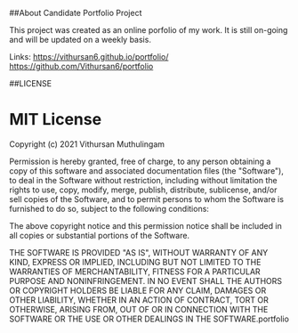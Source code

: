 ##About
Candidate Portfolio Project

This project was created as an online porfolio of my work. It is still on-going and will be updated on a weekly basis.

Links:
https://vithursan6.github.io/portfolio/
https://github.com/Vithursan6/portfolio


##LICENSE
# MIT License

Copyright (c) 2021 Vithursan Muthulingam

Permission is hereby granted, free of charge, to any person obtaining a copy
of this software and associated documentation files (the "Software"), to deal
in the Software without restriction, including without limitation the rights
to use, copy, modify, merge, publish, distribute, sublicense, and/or sell
copies of the Software, and to permit persons to whom the Software is
furnished to do so, subject to the following conditions:

The above copyright notice and this permission notice shall be included in all
copies or substantial portions of the Software.

THE SOFTWARE IS PROVIDED "AS IS", WITHOUT WARRANTY OF ANY KIND, EXPRESS OR
IMPLIED, INCLUDING BUT NOT LIMITED TO THE WARRANTIES OF MERCHANTABILITY,
FITNESS FOR A PARTICULAR PURPOSE AND NONINFRINGEMENT. IN NO EVENT SHALL THE
AUTHORS OR COPYRIGHT HOLDERS BE LIABLE FOR ANY CLAIM, DAMAGES OR OTHER
LIABILITY, WHETHER IN AN ACTION OF CONTRACT, TORT OR OTHERWISE, ARISING FROM,
OUT OF OR IN CONNECTION WITH THE SOFTWARE OR THE USE OR OTHER DEALINGS IN THE
SOFTWARE.portfolio
